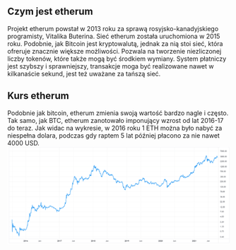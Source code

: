 ## Czym jest etherum

Projekt etherum powstał w 2013 roku za sprawą rosyjsko-kanadyjskiego programisty, Vitalika Buterina. Sieć etherum została uruchomiona w 2015 roku. Podobnie, jak Bitcoin jest kryptowalutą, jednak za nią stoi sieć, która ofreruje znacznie większe możliwości. Pozwala na tworzenie niezliczonej liczby tokenów, które także mogą być środkiem wymiany. System płatniczy jest szybszy i sprawniejszy, transakcje moga być realizowane nawet w kilkanaście sekund, jest też uważane za tańszą sieć.

## Kurs etherum

Podobnie jak bitcoin, etherum zmienia swoją wartość bardzo nagle i często. Tak samo, jak BTC, etherum zanotowało imponujący wzrost od lat 2016-17 do teraz. Jak widac na wykresie, w 2016 roku 1 ETH można było nabyć za niespełna dolara, podczas gdy raptem 5 lat później płacono za nie nawet 4000 USD.
<img src="1632145368_ethereum-wykres.png" alt="ppp">

